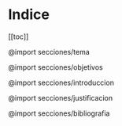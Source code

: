 # Indice
[[toc]]

@import secciones/tema

@import secciones/objetivos

@import secciones/introduccion

@import secciones/justificacion

@import secciones/bibliografia
